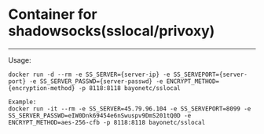 # Container for shadowsocks(sslocal/privoxy)
---

Usage:

    docker run -d --rm -e SS_SERVER={server-ip} -e SS_SERVEPORT={server-port} -e SS_SERVER_PASSWD={server-passwd} -e ENCRYPT_METHOD={encryption-method} -p 8118:8118 bayonetc/sslocal

    Example:
    docker run -it --rm -e SS_SERVER=45.79.96.104 -e SS_SERVEPORT=8099 -e SS_SERVER_PASSWD=eIW0Dnk69454e6nSwuspv9DmS201tQ0D -e ENCRYPT_METHOD=aes-256-cfb -p 8118:8118 bayonetc/sslocal
